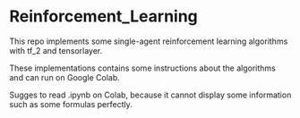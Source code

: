 # Reinforcement_Learning

This repo implements some single-agent reinforcement learning algorithms with tf_2 and tensorlayer.

These implementations contains some instructions about the algorithms and can run on Google Colab.

Sugges to read .ipynb on Colab, because it cannot display some information such as some formulas perfectly.
